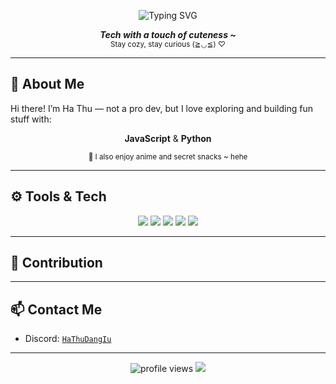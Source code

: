 <p align="center">
  <img src="https://readme-typing-svg.demolab.com?font=Pacifico&size=28&duration=3000&pause=1200&color=FFB6C1&center=true&vCenter=true&width=450&lines=Hi+%F0%9F%91%8B+I'm+Ha+Thu!;JavaScript+%26+Python+lover+%F0%9F%94%A5;Always+curious%2C+always+coding+%F0%9F%92%BB" alt="Typing SVG" />
</p>

<p align="center">
  <i><b>Tech with a touch of cuteness ~</b></i><br>
  <sub>Stay cozy, stay curious (≧◡≦) ♡</sub>
</p>

---

## 🧠 About Me

Hi there! I’m Ha Thu — not a pro dev, but I love exploring and building fun stuff with:

<p align="center">
  <b>JavaScript</b> & <b>Python</b>
</p>

<p align="center">
  <sub>🍜 I also enjoy anime and secret snacks ~ hehe</sub>
</p>

---

## ⚙️ Tools & Tech

<p align="center">
  <img src="https://img.shields.io/badge/JavaScript-F7DF1E?style=flat-square&logo=javascript&logoColor=black" />
  <img src="https://img.shields.io/badge/Python-3776AB?style=flat-square&logo=python&logoColor=white" />
  <img src="https://img.shields.io/badge/VSCode-007ACC?style=flat-square&logo=visual-studio-code&logoColor=white" />
  <img src="https://img.shields.io/badge/Linux-FCC624?style=flat-square&logo=linux&logoColor=black" />
  <img src="https://img.shields.io/badge/Tampermonkey-000000?style=flat-square&logo=google-chrome&logoColor=white" />
</p>

---

## 🐍 Contribution

---

## 📫 Contact Me

- Discord: [`HaThuDangIu`](https://discord.com/users/harryhathu._.)

---

<p align="center">
  <img src="https://komarev.com/ghpvc/?username=HaThuDangIu&label=Profile%20views&color=blueviolet&style=flat-square" alt="profile views"/>
  <img src="https://img.shields.io/badge/Made%20with-%E2%9D%A4%EF%B8%8F%20by%20HaThu-blueviolet?style=flat-square"/>
</p>
